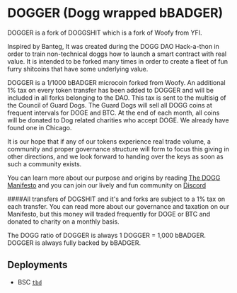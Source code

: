 # DOGGER (Dogg wrapped bBADGER)

DOGGER is a fork of DOGGSHIT which is a fork of Woofy from YFI.

Inspired by Banteg, It was created during the DOGG DAO Hack-a-thon in order to train non-technical doggs how to launch a smart contract with real value.  It is intended to be forked many times in order to create a fleet of fun furry shitcoins that have some underlying value.

DOGGER is a 1/1000 bBADGER microcoin forked from Woofy.  An additional 1% tax on every token transfer has been added to DOGGER and will be included in all forks belonging to the DAO.  This tax is sent to the multisig of the Council of Guard Dogs.  The Guard Dogs will sell all DOGG coins at frequent intervals for DOGE and BTC.  At the end of each month, all coins will be donated to Dog related charities who accept DOGE.  We already have found one in Chicago.  

It is our hope that if any of our tokens experience real trade volume, a community and proper governance structure will form to focus this giving in other directions, and we look forward to handing over the keys as soon as such a community exists.

You can learn more about our purpose and origins by reading [The DOGG Manifesto](https://app.gitbook.com/@dogg-dao/s/dogg-dao/the-dogg-manifesto-1) and you can join our lively and fun community on [Discord](https://discord.gg/8m5VEDZ5vY)

####All transfers of DOGSHIT and it's and forks are subject to a 1% tax on each transfer.
You can read more about our governance and taxation on our Manifesto, but this money will traded frequently for DOGE or BTC and donated to charity on a monthly basis.



The DOGG ratio of DOGGER is always 1 DOGGER = 1,000 bBADGER. DOGGER is always fully backed by bBADGER.

## Deployments

- BSC [`tbd`](https://bscscan.com/token/tbd)
